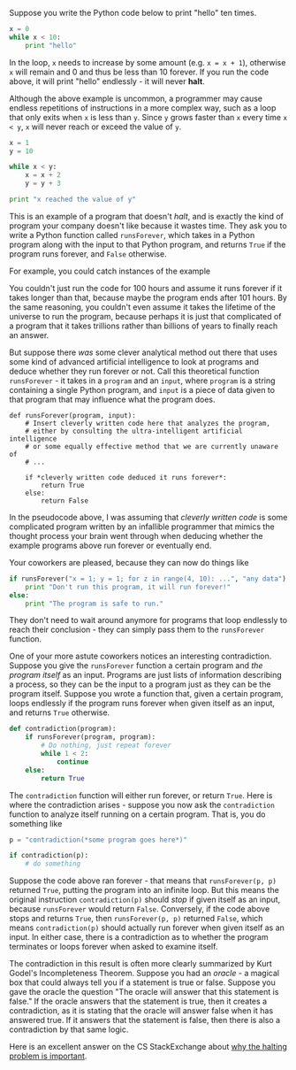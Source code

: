 Suppose you write the Python code below to print "hello" ten times.

```python
x = 0
while x < 10:
	print "hello"
```

In the loop, `x` needs to increase by some amount (e.g. `x = x + 1`), otherwise `x` will remain and 0 and thus be less than 10 forever. If you run the code above, it will print "hello" endlessly - it will never **halt**.

Although the above example is uncommon, a programmer may cause endless repetitions of instructions in a more complex way, such as a loop that only exits when `x` is less than `y`. Since `y` grows faster than `x` every time `x < y`, `x` will never reach or exceed the value of `y`.

```python
x = 1
y = 10

while x < y:
	x = x + 2
	y = y + 3

print "x reached the value of y"
```

This is an example of a program that doesn't *halt*, and is exactly the kind of program your company doesn't like because it wastes time. They ask you to write a Python function called `runsForever`, which takes in a Python program along with the input to that Python program, and returns `True` if the program runs forever, and `False` otherwise.

For example, you could catch instances of the example

You couldn't just run the code for 100 hours and assume it runs forever if it takes longer than that, because maybe the program ends after 101 hours. By the same reasoning, you couldn't even assume it takes the lifetime of the universe to run the program, because perhaps it is just that complicated of a program that it takes trillions rather than billions of years to finally reach an answer.

But suppose there *was* some clever analytical method out there that uses some kind of advanced artificial intelligence to look at programs and deduce whether they run forever or not. Call this theoretical function `runsForever` - it takes in a `program` and an `input`, where `program` is a string containing a single Python program, and `input` is a piece of data given to that program that may influence what the program does.

```
def runsForever(program, input):
	# Insert cleverly written code here that analyzes the program,
	# either by consulting the ultra-intelligent artificial intelligence
	# or some equally effective method that we are currently unaware of
	# ...

	if *cleverly written code deduced it runs forever*:
		return True
	else:
		return False
```

In the pseudocode above, I was assuming that *cleverly written code* is some complicated program written by an infallible programmer that mimics the thought process your brain went through when deducing whether the example programs above run forever or eventually end.

Your coworkers are pleased, because they can now do things like

```python
if runsForever("x = 1; y = 1; for z in range(4, 10): ...", "any data"):
	print "Don't run this program, it will run forever!"
else:
	print "The program is safe to run."
```

They don't need to wait around anymore for programs that loop endlessly to reach their conclusion - they can simply pass them to the `runsForever` function.

One of your more astute coworkers notices an interesting contradiction. Suppose you give the `runsForever` function a certain program and *the program itself* as an input. Programs are just lists of information describing a process, so they can be the input to a program just as they can be the program itself. Suppose you wrote a function that, given a certain program, loops endlessly if the program runs forever when given itself as an input, and returns `True` otherwise.

```python
def contradiction(program):
	if runsForever(program, program):
		# Do nothing, just repeat forever
		while 1 < 2:
			continue
	else:
		return True
```

The `contradiction` function will either run forever, or return `True`. Here is where the contradiction arises - suppose you now ask the `contradiction` function to analyze itself running on a certain program. That is, you do something like

```python
p = "contradiction(*some program goes here*)"

if contradiction(p):
	# do something
```

Suppose the code above ran forever - that means that `runsForever(p, p)` returned `True`, putting the program into an infinite loop. But this means the original instruction `contradiction(p)` should *stop* if given itself as an input, because `runsForever` would return `False`. Conversely, if the code above stops and returns `True`, then `runsForever(p, p)` returned `False`, which means `contradiction(p)` should actually run forever when given itself as an input. In either case, there is a contradiction as to whether the program terminates or loops forever when asked to examine itself.

The contradiction in this result is often more clearly summarized by Kurt Godel's Incompleteness Theorem. Suppose you had an *oracle* - a magical box that could always tell you if a statement is true or false. Suppose you gave the oracle the question "The oracle will answer that this statement is false." If the oracle answers that the statement is true, then it creates a contradiction, as it is stating that the oracle will answer false when it has answered true. If it answers that the statement is false, then there is also a contradiction by that same logic.

Here is an excellent answer on the CS StackExchange about [why the halting problem is important](http://cs.stackexchange.com/a/32853).
